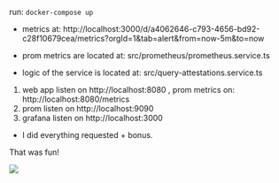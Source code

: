 run: `docker-compose up`

- metrics at: http://localhost:3000/d/a4062646-c793-4656-bd92-c28f10679cea/metrics?orgId=1&tab=alert&from=now-5m&to=now

- prom metrics are located at: src/prometheus/prometheus.service.ts
- logic of the service is located at: src/query-attestations.service.ts

1. web app listen on http://localhost:8080 , prom metrics on: http://localhost:8080/metrics
2. prom listen on http://localhost:9090
3. grafana listen on http://localhost:3000

- I did everything requested + bonus.

That was fun!

![](https://i.imgur.com/RlxKnol.png)
